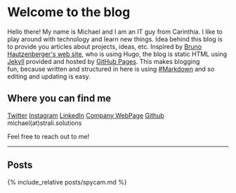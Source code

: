 # Welcome to the blog

Hello there!
My name is Michael and I am an IT guy from Carinthia. I like to play around with technology and learn new things.
Idea behind this blog is to provide you articles about projects, ideas, etc. Inspired by [Bruno Hautzenberger's web site](https://hautzenberger.at/), who is using Hugo, the blog is static HTML using [Jekyll](https://jekyllrb.com/) provided and hosted by [GitHub Pages](https://pages.github.com/). This makes blogging  
fun, because written and structured in here is using [#Markdown](https://github.com/adam-p/markdown-here/wiki/Markdown-Cheatsheet) and so editing and updating is easy. 

## Where you can find me
[Twitter](https://twitter.com/achildrenmile)
[Instagram](https://instagram.com/stralicreate)
[LinkedIn](https://www.linkedin.com/in/achildrenmile/)
[Company WebPage](https://strali.solutions)
[Github](https://github.com/achildrenmile)
michael(at)strali.solutions

Feel free to reach out to me!

---
## Posts

{% include_relative posts/spycam.md %}


